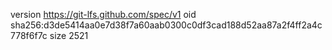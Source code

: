 version https://git-lfs.github.com/spec/v1
oid sha256:d3de5414aa0e7d38f7a60aab0300c0df3cad188d52aa87a2f4ff2a4c778f6f7c
size 2521
